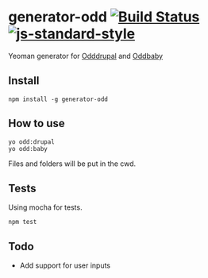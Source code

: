 # generator-odd [![Build Status](https://travis-ci.org/oddhill/generator-odd.svg?branch=master)](https://travis-ci.org/oddhill/generator-odd) [![js-standard-style](https://img.shields.io/badge/code%20style-standard-brightgreen.svg?style=flat)](https://github.com/feross/standard)

Yeoman generator for [Odddrupal](https://github.com/oddhill/odddrupal) and [Oddbaby](https://github.com/oddhill/oddbaby)

## Install
```
npm install -g generator-odd
```

## How to use

```
yo odd:drupal
yo odd:baby
```
Files and folders will be put in the cwd.

## Tests
Using mocha for tests.
```
npm test
```

## Todo
- Add support for user inputs
